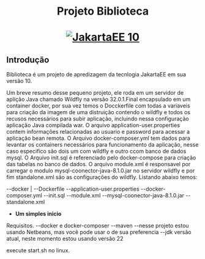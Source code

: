 <div align="center">
  <h1 align="center">
    Projeto Biblioteca
    <br />
    <br />
    <a href="https://jakarta.ee/release/10/">
      <img src="https://jakarta.ee/images/jakarta/jakarta_ee_logo_schooner_color_horizontal_default.png" alt="JakartaEE 10">
    </a>
  </h1>
</div>

## Introdução

Biblioteca é um projeto de apredizagem da tecnlogia JakartaEE em sua versão 10.

Um breve resumo desse pequeno projeto, ele roda em um servidor de aplição Java chamado Wildfly na versão 32.0.1.Final encapsulado em um container docker, por sua vez temos o Docckerfile com todas a variaveis para criação da imagem de uma distruição contendo o wildfly e todos os recusos necessários para subir aplicação, incluindo nessa configuração aplicação Java compilada war. O arquivo application-user.properties contem informações relacionadas ao usuario e password para acessar a aplicação bean remota. O Arquivo docker-composer.yml tem dados para levantar os containers necessários para funcionamento da aplicação, nesse caso especifico são dois um com wildfly e outro ccom banco de dados mysql. O Arquivo init.sql é referenciado pelo docker-compose para criação das tabelas no banco de dados. O arquivo module.xml é responsavel por carregar o modulo mysql-coonector-java-8.1.0.jar no servidor wildfly e por fim standalone.xml são as configurações do wildfly. Listando abaixo temos:

--docker
    |
    --Dockerfile
    --application-user.properties
    --docker-composer.yml
    --init.sql
    --module.xml
    --mysql-coonector-java-8.1.0.jar
    --standalone.xml



- **Um simples inicio**

Requisitos.
--docker e docker-composer
--maven
--nesse projeto estou usando Netbeans, mas você pode usar o de sua preferencia
--jdk versão atual, neste momento estou usando versão 22

execute start.sh no linux.
